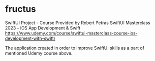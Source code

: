 # fructus
SwiftUI Project - Course Provided by Robert Petras
SwiftUI Masterclass 2023 - iOS App Development & Swift
https://www.udemy.com/course/swiftui-masterclass-course-ios-development-with-swift/

The application created in order to improve SwiftUI skills as a part of mentioned Udemy course above.
